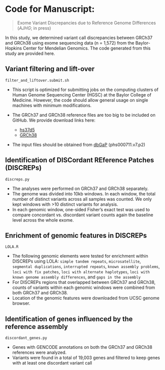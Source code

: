 # Code for Manuscript:
> Exome Variant Discrepancies due to Reference Genome Differences (*AJHG*; in press)

In this study, we determined variant call discrepancies between GRCh37 and GRCh38 using exome sequencing data (n = 1,572) from the Baylor-Hopkins Center for Mendelian Genomics. The code generated from this study are provided here. 

## Variant filtering and lift-over
`filter_and_liftover.submit.sh`

* This script is optimized for submitting jobs on the computing clusters of Human Genome Sequencing Center (HGSC) at the Baylor College of Medicine. However, the code should allow general usage on single machines with minimum modifications.  

* The GRCh37 and GRCh38 reference files are too big to be included on GitHub. We provide download links here:
    * [hs37d5](ftp://ftp.1000genomes.ebi.ac.uk/vol1/ftp/technical/reference/phase2_reference_assembly_sequence/hs37d5.fa.gz)
    * [GRCh38](ftp://ftp.1000genomes.ebi.ac.uk/vol1/ftp/technical/reference/GRCh38_reference_genome/GRCh38_full_analysis_set_plus_decoy_hla.fa)

* The input files should be obtained from [dbGaP](https://www.ncbi.nlm.nih.gov/projects/gap/cgi-bin/study.cgi?study_id=phs000711.v7.p2) (phs000711.v7.p2)

## Identification of DISCordant REference Patches (DISCREPs)
`discreps.py`

* The analyses were performed on GRCh37 and GRCh38 separately. 
* The genome was divided into 10kb windows. In each window, the total number of distinct variants across all samples was counted. We only kept windows with >10 distinct variants for analysis. 
* In each genomic window, one-sided Fisher’s exact test was used to compare concordant vs. discordant variant counts again the baseline level across the whole exome.  

## Enrichment of genomic features in DISCREPs
`LOLA.R`

* The following genomic elements were tested for enrichment within DISCREPs using LOLA:
`simple tandem repeats`, `microsatellite`, `segmental duplications`, `interrupted repeats`, `known assembly problems`, `loci with fix patches`, `loci with alternate haplotypes`, `loci with known genome assembly differences`, and `gaps in the assembly`
* For DISCREPs regions that overlapped between GRCh37 and GRCh38, counts of variants within each genomic windows were combined from both GRCh37 and GRCh38.
* Location of the genomic features were downloaded from UCSC genome browser.

## Identification of genes influenced by the reference assembly
`discordant_genes.py`

* Genes with GENCODE annotations on both the GRCh37 and GRCh38 references were analyzed. 
* Variants were found in a total of 19,003 genes and filtered to keep genes with at least one discordant variant call 

